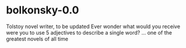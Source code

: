 # bolkonsky-0.0

Tolstoy novel writer, to be updated
Ever wonder what would you receive were you to use 5 adjectives to describe a single word? ... one of the greatest novels of all time
